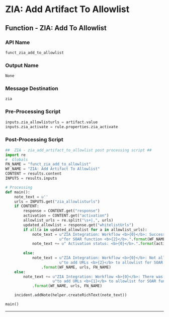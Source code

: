 <!--
    DO NOT MANUALLY EDIT THIS FILE
    THIS FILE IS AUTOMATICALLY GENERATED WITH resilient-circuits codegen
-->

# ZIA: Add Artifact To Allowlist

## Function - ZIA: Add To Allowlist

### API Name
`funct_zia_add_to_allowlist`

### Output Name
`None`

### Message Destination
`zia`

### Pre-Processing Script
```python
inputs.zia_allowlisturls = artifact.value
inputs.zia_activate = rule.properties.zia_activate
```

### Post-Processing Script
```python
##  ZIA - zia_add_artifact_to_allowlist post processing script ##
import re
#  Globals
FN_NAME = "funct_zia_add_to_allowlist"
WF_NAME = "ZIA: Add Artifact To Allowlist"
CONTENT = results.content
INPUTS = results.inputs

# Processing
def main():
    note_text = u''
    urls = INPUTS.get("zia_allowlisturls")
    if CONTENT:
        response = CONTENT.get("response")
        activation = CONTENT.get("activation")
        allowlist_urls = re.split("\s+|,", urls)
        updated_allowlist = response.get("whitelistUrls")
        if all(a in updated_allowlist for a in allowlist_urls):
            note_text = u"ZIA Integration: Workflow <b>{0}</b>: Successfully added URLs <b>{1}</b> to allowlist " \
                        u"for SOAR function <b>{2}</b>.".format(WF_NAME, urls, FN_NAME)
            note_text += u" Activation status: <b>{0}</b>.".format(activation["status"])
        
        else:
            note_text = u"ZIA Integration: Workflow <b>{0}</b>: Not all uris added while attempting " \
                        u"to add URLs <b>{2}</b> to allowlist for SOAR function <b>{2}</b>."\
                .format(WF_NAME, urls, FN_NAME)
    else:
        note_text += u"ZIA Integration: Workflow <b>{0}</b>: There was <b>no</b> result returned while attempting " \
                     u"to add URLs <b>{1}</b> to allowlist for SOAR function <b>{2}</b>."\
            .format(WF_NAME, urls, FN_NAME)

    incident.addNote(helper.createRichText(note_text))

main()

```

---

